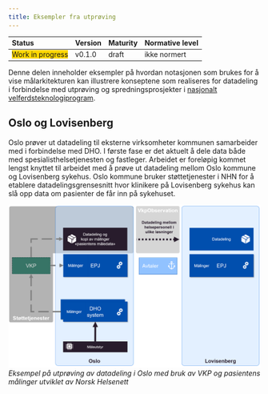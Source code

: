 ```yaml
---
title: Eksempler fra utprøving
---
```


| Status           | Version | Maturity | Normative level |
| :--------------- | :------ | :------- | :-------------- |
| <span style="background-color:gold">Work in progress</span> | v0.1.0 | draft | ikke normert |

Denne delen inneholder eksempler på hvordan notasjonen som brukes for å vise målarkitekturen kan illustrere konseptene som realiseres for datadeling i forbindelse med utprøving og spredningsprosjekter i [nasjonalt velferdsteknologiprogram](https://www.helsedirektoratet.no/tema/velferdsteknologi/velferdsteknologi).

## Oslo og Lovisenberg

Oslo prøver ut datadeling til eksterne virksomheter kommunen samarbeider med i forbindelse med DHO. I første fase er det aktuelt å dele data både med spesialisthelsetjenesten og fastleger. Arbeidet er foreløpig kommet lengst knyttet til arbeidet med å prøve ut datadeling mellom Oslo kommune og Lovisenberg sykehus. Oslo kommune bruker støttetjenester i NHN for å etablere datadelingsgrensesnitt hvor klinikere på Lovisenberg sykehus kan slå opp data om pasienter de får inn på sykehuset.  

[![Datadeling utprøving i Oslo](../img/eksempel-oslo.png)](../img/eksempel-oslo.png)
*Eksempel på utprøving av datadeling i Oslo med bruk av VKP og pasientens målinger utviklet av Norsk Helsenett*

